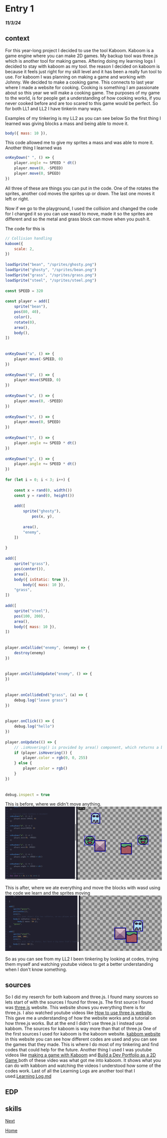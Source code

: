 # Entry 1
##### 11/3/24

## context
For this year-long project I decided to use the tool Kaboom. Kaboom is a game engine where you can make 2D games. My backup tool was three.js which is another tool for making games. Aftering doing my learning logs I decided to stay with kaboom as my tool. the reason I decided on kaboom is because it feels just right for my skill level and it has been a really fun tool to use. For kaboom I was planning on making a game and working with Johnny. We decided to make a cooking game. This connects to last year where I made a website for cooking. Cooking is something I am passionate about so this year we will make a cooking game. The purposes of my game to the world, is for people get a understanding of how cooking works, if you never cooked before and are too scared to this game would be perfect. So for both LL1 and LL2 I have tinkerin many ways. 

Examples of my tinkering is my LL2 as you can see below
So the first thing I learned was giving blocks a mass and being able to move it. 
`````js
body({ mass: 10 }),
`````
This code allowed me to give my sprites a mass and was able to more it.
Another thing I learned was 
`````js
onKeyDown(" ", () => {
	player.angle += SPEED * dt()
	player.move(0, -SPEED)
	player.move(0, SPEED)
})
`````

All three of these are things you can put in the code. One of the rotates the sprites, another cod moves the sprites up or down. The last one moves it left or right.

Now if we go to the playground, I used the collision and changed the code for I changed it so you can use wasd to move, made it so the sprites are different and so the metal and grass block can move when you push it.

The code for this is 

`````js
// Collision handling
kaboom({
	scale: 2,
})

loadSprite("bean", "/sprites/ghosty.png")
loadSprite("ghosty", "/sprites/bean.png")
loadSprite("grass", "/sprites/grass.png")
loadSprite("steel", "/sprites/steel.png")

const SPEED = 320

const player = add([
	sprite("bean"),
	pos(80, 40),
	color(),
	rotate(0),
	area(),
	body(),
])


onKeyDown("a", () => {
	player.move(-SPEED, 0)
})

onKeyDown("d", () => {
	player.move(SPEED, 0)
})

onKeyDown("w", () => {
	player.move(0, -SPEED)
})

onKeyDown("s", () => {
	player.move(0, SPEED)
})

onKeyDown("t", () => {
	player.angle += SPEED * dt()
})

onKeyDown("g", () => {
	player.angle += SPEED * dt()
})

for (let i = 0; i < 3; i++) {

	const x = rand(0, width())
	const y = rand(0, height())

	add([
		sprite("ghosty"),
	        pos(x, y),

		area(),
		"enemy",
	])

}

add([
	sprite("grass"),
	pos(center()),
	area(),
	body({ isStatic: true }),
		body({ mass: 10 }),
	"grass",
])

add([
	sprite("steel"),
	pos(100, 200),
	area(),
	body({ mass: 10 }),
])


player.onCollide("enemy", (enemy) => {
	destroy(enemy)
})


player.onCollideUpdate("enemy", () => {
})


player.onCollideEnd("grass", (a) => {
	debug.log("leave grass")
})


player.onClick(() => {
	debug.log("hello")
})

player.onUpdate(() => {
	// .isHovering() is provided by area() component, which returns a boolean of if the object is currently being hovered on
	if (player.isHovering()) {
		player.color = rgb(0, 0, 255)
	} else {
		player.color = rgb()
	}
})


debug.inspect = true

`````
This is before, where we didn't move anything.
![k](../tool/ka.jpeg)

This is after, where we ate everything and move the blocks with wasd using the code we learn and the sprites moving
![](../tool/kaafter.jpeg)

So as you can see from my LL2 I been tinkering by looking at codes, trying them myself and watching youtube videos to get a better understanding when I don't know something. 

## sources
So I did my reserch for both kaboom and three.js. I found many sources so lets start of with the sources I found for three.js. The first source I found was [three.js](https://threejs.org/) website. This website shows you everything there is for three.js. I also watched youtube videos like [How to use three.js website](https://www.youtube.com/watch?v=xJAfLdUgdc4). This gave me a understanding of how the website works and a tutorial on how three.js works. But at the end I didn't use three.js I instead use kabbom. The sources for kaboom is way more than that of three.js One of the first sources I used for kaboom is the kaboom website. [kabbom website](https://kaboomjs.com/) in this website you can see how different codes are used and you can see the games that they made. This is where I do most of my tinkering and find codes that could help for the future. Another thing I used I was youtube videos like [making a game with Kaboom](https://www.youtube.com/watch?v=hgReGsh5xVU) and [Build a Dev Portfolio as a 2D Game ](https://www.youtube.com/watch?v=wy_fSStEgMs) both of these video was what got me into kaboom. It shows what you can do with kabbom and watching the videos I understood how some of the codes work. Last of all the Learning Logs are another tool that I used.[Learning Log.md](tool/learning.log.md)
   
## EDP 

## skills



[Next](entry02.md)

[Home](../README.md)
